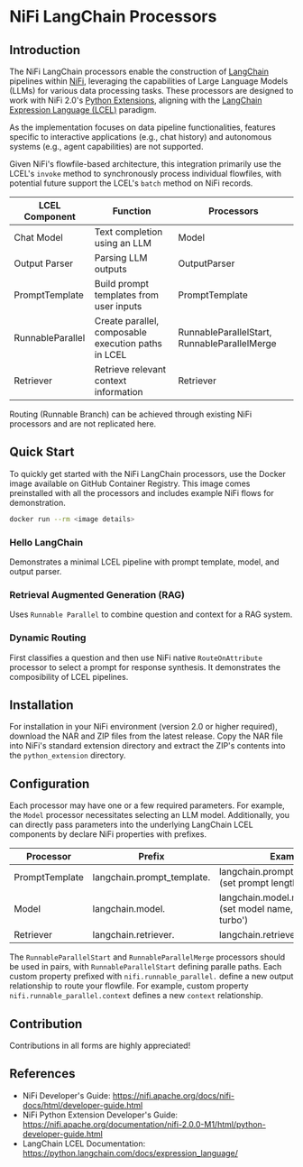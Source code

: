 # NiFi LangChain Processors

## Introduction

The NiFi LangChain processors enable the construction of [LangChain](https://python.langchain.com/docs/get_started/introduction) pipelines within [NiFi](https://nifi.apache.org/), leveraging the capabilities of Large Language Models (LLMs) for various data processing tasks. These processors are designed to work with NiFi 2.0's [Python Extensions](https://github.com/apache/nifi/tree/main/nifi-python-extensions), aligning with the [LangChain Expression Language (LCEL)](https://python.langchain.com/docs/expression_language/) paradigm. 

As the implementation focuses on data pipeline functionalities, features specific to interactive applications (e.g., chat history) and autonomous systems (e.g., agent capabilities) are not supported.

Given NiFi's flowfile-based architecture, this integration primarily use the LCEL's `invoke` method to synchronously process individual flowfiles, with potential future support the LCEL's `batch` method on NiFi records.

| LCEL Component | Function | Processors |
| --- | --- | --- |
| Chat Model | Text completion using an LLM | Model |
| Output Parser | Parsing LLM outputs | OutputParser |
| PromptTemplate | Build prompt templates from user inputs | PromptTemplate |
| RunnableParallel | Create parallel, composable execution paths in LCEL | RunnableParallelStart, RunnableParallelMerge |
| Retriever | Retrieve relevant context information | Retriever |

Routing (Runnable Branch) can be achieved through existing NiFi processors and are not replicated here.

## Quick Start

To quickly get started with the NiFi LangChain processors, use the Docker image available on GitHub Container Registry. This image comes preinstalled with all the processors and includes example NiFi flows for demonstration.

```bash
docker run --rm <image details>
```

### Hello LangChain

Demonstrates a minimal LCEL pipeline with prompt template, model, and output parser.

### Retrieval Augmented Generation (RAG)

Uses `Runnable Parallel` to combine question and context for a RAG system.

### Dynamic Routing

First classifies a question and then use NiFi native `RouteOnAttribute` processor to select a prompt for response synthesis. It demonstrates the composibility of LCEL pipelines.

## Installation

For installation in your NiFi environment (version 2.0 or higher required), download the NAR and ZIP files from the latest release. Copy the NAR file into NiFi's standard extension directory and extract the ZIP's contents into the `python_extension` directory.

## Configuration

Each processor may have one or a few required parameters. For example, the `Model` processor necessitates selecting an LLM model. Additionally, you can directly pass parameters into the underlying LangChain LCEL components by declare NiFi properties with prefixes.

| Processor | Prefix | Examples |
| --- | --- | --- |
| PromptTemplate | langchain.prompt_template. | langchain.prompt_template.length (set prompt length) |
| Model | langchain.model. | langchain.model.model_name (set model name, e.g. 'gpt-4-turbo') |
| Retriever | langchain.retriever. | langchain.retriever. |

The `RunnableParallelStart` and `RunnableParallelMerge` processors should be used in pairs, with `RunnableParallelStart` defining paralle paths. Each custom property prefixed with `nifi.runnable_parallel.` define a new output relationship to route your flowfile. For example, custom property `nifi.runnable_parallel.context` defines a new `context` relationship.

## Contribution

Contributions in all forms are highly appreciated!

## References

- NiFi Developer's Guide: https://nifi.apache.org/docs/nifi-docs/html/developer-guide.html
- NiFi Python Extension Developer's Guide: https://nifi.apache.org/documentation/nifi-2.0.0-M1/html/python-developer-guide.html
- LangChain LCEL Documentation: https://python.langchain.com/docs/expression_language/